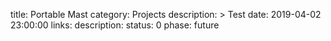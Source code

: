 title: Portable Mast
category: Projects
description: >
    Test
date: 2019-04-02 23:00:00
links:
    description:
status: 0
phase: future
